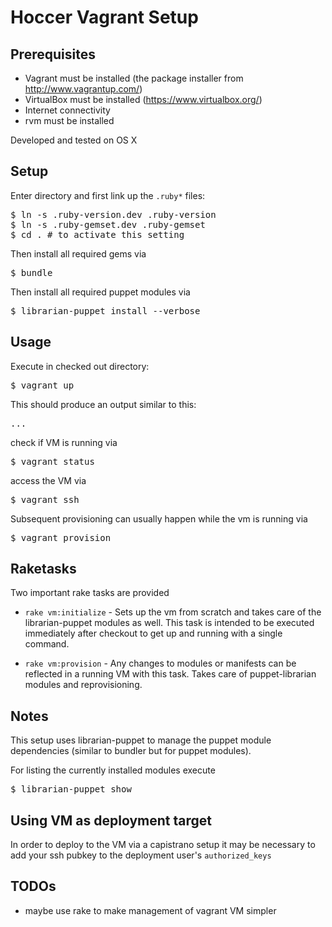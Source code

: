# Hoccer Vagrant Setup

## Prerequisites

* Vagrant must be installed (the package installer from http://www.vagrantup.com/)
* VirtualBox must be installed (https://www.virtualbox.org/)
* Internet connectivity
* rvm must be installed

Developed and tested on OS X

## Setup

Enter directory and first link up the `.ruby*` files:

<pre>
$ ln -s .ruby-version.dev .ruby-version
$ ln -s .ruby-gemset.dev .ruby-gemset
$ cd . # to activate this setting
</pre>

Then install all required gems via

<pre>
$ bundle
</pre>

Then install all required puppet modules via

<pre>
$ librarian-puppet install --verbose
</pre>


## Usage

Execute in checked out directory:
<pre>
$ vagrant up
</pre>

This should produce an output similar to this:
<pre>
...
</pre>

check if VM is running via
<pre>
$ vagrant status
</pre>

access the VM via
<pre>
$ vagrant ssh
</pre>

Subsequent provisioning can usually happen while the vm is running via
<pre>
$ vagrant provision
</pre>

## Raketasks

Two important rake tasks are provided

* `rake vm:initialize` - Sets up the vm from scratch and takes care of the librarian-puppet modules as well. This task is intended to be executed immediately after checkout to get up and running with a single command.

* `rake vm:provision` - Any changes to modules or manifests can be reflected in a running VM with this task. Takes care of puppet-librarian modules and reprovisioning.

## Notes

This setup uses librarian-puppet to manage the puppet module dependencies (similar to bundler but for puppet modules).

For listing the currently installed modules execute

<pre>
$ librarian-puppet show
</pre>

## Using VM as deployment target

In order to deploy to the VM via a capistrano setup it may be necessary to
add your ssh pubkey to the deployment user's `authorized_keys`

## TODOs

* maybe use rake to make management of vagrant VM simpler
